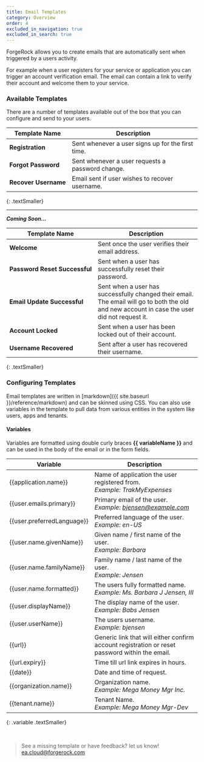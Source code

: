 ```yaml
---
title: Email Templates 
category: Overview
order: 4
excluded_in_navigation: true
excluded_in_search: true
---
```


ForgeRock allows you to create emails that are automatically sent when triggered by a users activity. 

For example when a user registers for your service or application you can trigger an account verification email. The email can contain a link to verify their account and welcome them to your service. 




### Available Templates

There are a number of templates available out of the box that you can configure and send to your users.


| Template Name | Description  |
| ------------- |------------- |
| **Registration**  | Sent whenever a user signs up for the first time.  
| **Forgot&nbsp;Password** | Sent whenever a user requests a password change. 
| **Recover&nbsp;Username** | Email sent if user wishes to recover username. 

{: .textSmaller} 

---

 ***Coming Soon...***
<br>

| Template Name | Description  |  
| ------------- |------------- |
| **Welcome** | Sent once the user verifies their email address. 
| **Password&nbsp;Reset&nbsp;Successful** | Sent when a user has successfully reset their password.    
| **Email&nbsp;Update&nbsp;Successful** | Sent when a user has successfully changed their email. The email will go to both the old and new account in case the user did not request it.
| **Account&nbsp;Locked** | Sent when a user has been locked out of their account.     
| **Username&nbsp;Recovered** | Sent after a user has recovered their username.    
{: .textSmaller} 


### Configuring Templates

Email templates are written in [markdown]({{ site.baseurl }}/reference/markdown) and can be skinned using CSS. You can also use variables in the template to pull data from various entities in the system like users, apps and tenants.


#### Variables

Variables are formatted using double curly braces **\{\{ variableName \}\}** and can be used in the body of the email or in the form fields.



| Variable | Description  | 
| ------------- |------------- |
| \{\{application.name\}\} | Name of application the user registered from. <br> *Example: TrakMyExpenses*  
| \{\{user.emails.primary\}\} | Primary email of the user. <br> *Example: bjensen@example.com*
| \{\{user.preferredLanguage\}\} | Preferred language of the user.  <br> *Example: en-US*
| \{\{user.name.givenName\}\} | Given name / first name of the user.  <br> *Example: Barbara*
| \{\{user.name.familyName\}\} | Family name / last name of the user.  <br> *Example: Jensen*
| \{\{user.name.formatted\}\} | The users fully formatted name.  <br> *Example: Ms. Barbara J Jensen, III*
| \{\{user.displayName\}\} | The display name of the user.  <br> *Example: Babs Jensen*
| \{\{user.userName\}\} | The users username.  <br> *Example: bjensen*
| \{\{url\}\} | Generic link that will either confirm account registration or reset password within the email.
| \{\{url.expiry\}\} | Time till url link expires in hours.
| \{\{date\}\} | Date and time of request.
| \{\{organization.name\}\} | Organization name.  <br> *Example: Mega Money Mgr Inc.*
| \{\{tenant.name\}\} | Tenant Name.  <br> *Example: Mega&nbsp;Money&nbsp;Mgr-Dev*
{: .variable .textSmaller} 



<br>

> See a missing template or have feedback? let us know! [ea.cloud@forgerock.com](mailto:ea.cloud@forgerock.com)


<br>